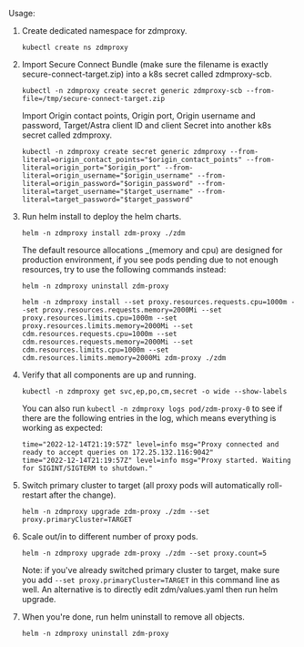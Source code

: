 Usage:
1. Create dedicated namespace for zdmproxy.

    ```kubectl create ns zdmproxy```

2. Import Secure Connect Bundle (make sure the filename is exactly secure-connect-target.zip) into a k8s secret called zdmproxy-scb.

    ```kubectl -n zdmproxy create secret generic zdmproxy-scb --from-file=/tmp/secure-connect-target.zip```

   Import Origin contact points, Origin port, Origin username and password, Target/Astra client ID and client Secret into another k8s secret called zdmproxy.

    ```kubectl -n zdmproxy create secret generic zdmproxy --from-literal=origin_contact_points="$origin_contact_points" --from-literal=origin_port="$origin_port" --from-literal=origin_username="$origin_username" --from-literal=origin_password="$origin_password" --from-literal=target_username="$target_username" --from-literal=target_password="$target_password"```

3. Run helm install to deploy the helm charts.

    ```helm -n zdmproxy install zdm-proxy ./zdm```

   The default resource allocations _(memory and cpu) are designed for production environment, if you see pods pending due to not enough resources, try to use the following commands instead:

    ```helm -n zdmproxy uninstall zdm-proxy```

    ```helm -n zdmproxy install --set proxy.resources.requests.cpu=1000m --set proxy.resources.requests.memory=2000Mi --set proxy.resources.limits.cpu=1000m --set proxy.resources.limits.memory=2000Mi --set cdm.resources.requests.cpu=1000m --set cdm.resources.requests.memory=2000Mi --set cdm.resources.limits.cpu=1000m --set cdm.resources.limits.memory=2000Mi zdm-proxy ./zdm```

4. Verify that all components are up and running.

    ```kubectl -n zdmproxy get svc,ep,po,cm,secret -o wide --show-labels```

   You can also run ```kubectl -n zdmproxy logs pod/zdm-proxy-0``` to see if there are the following entries in the log, which means everything is working as expected:


    ```
    time="2022-12-14T21:19:57Z" level=info msg="Proxy connected and ready to accept queries on 172.25.132.116:9042"
    time="2022-12-14T21:19:57Z" level=info msg="Proxy started. Waiting for SIGINT/SIGTERM to shutdown."
    ```

5. Switch primary cluster to target (all proxy pods will automatically roll-restart after the change).

    ```helm -n zdmproxy upgrade zdm-proxy ./zdm --set proxy.primaryCluster=TARGET```

6. Scale out/in to different number of proxy pods.

    ```helm -n zdmproxy upgrade zdm-proxy ./zdm --set proxy.count=5```

    Note: if you've already switched primary cluster to target, make sure you add ```--set proxy.primaryCluster=TARGET``` in this command line as well. An alternative is to directly edit zdm/values.yaml then run helm upgrade.

7. When you're done, run helm uninstall to remove all objects.


    ```helm -n zdmproxy uninstall zdm-proxy```
